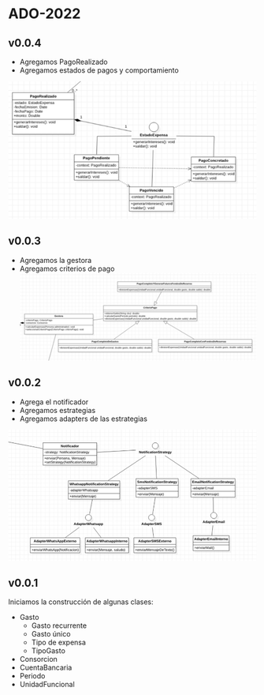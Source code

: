# ADO-2022

## v0.0.4
- Agregamos PagoRealizado
- Agregamos estados de pagos y comportamiento

![estadoPagos.png](./assets/estadoPagos.png)
## v0.0.3
- Agregamos la gestora
- Agregamos criterios de pago
![gestora.png](./assets/gestora.png)


## v0.0.2
- Agrega el notificador
- Agregamos estrategias
- Agregamos adapters de las estrategias

![notificador.png](./assets/notificador.png)

## v0.0.1
Iniciamos la construcción de algunas clases:
- Gasto
  - Gasto recurrente
  - Gasto único
  - Tipo de expensa
  - TipoGasto
- Consorcion
- CuentaBancaria
- Periodo
- UnidadFuncional
